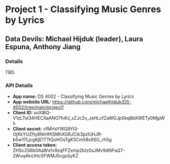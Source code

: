 # Project 1 - Classifying Music Genres by Lyrics
## Data Devils: Michael Hijduk (leader), Laura Espuna, Anthony Jiang

### Details
TBD

### API Details
 - **App name:** DS 4002 - Classifying Music Genres by Lyrics
 - **App website URL:** https://github.com/michaelhijduk/DS-4002/tree/main/project1
 - **Client ID:** soXlBQ-V1zLTol34HECXaANO7h4U_xZJc2v_JaHLcfZaWGJp0kq8bXWETy0MjpWh
 - **Client secret:** vfMHsYWQ9Yl3-OjKkYUZfIy8NiHfKSMhXGRJCik3pzfJHJR-b5w17LjcgKjE1TTtQoHOsTgK5Cm58s9SG_rh5g
 - **Client access token:** ZHSc2S6b0AaWxfv9zqFFZxmp2bIz0sJMv9dNPaQ7-2Wvq4lnUHc5FWMJ5cgsSyKZ